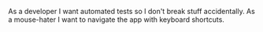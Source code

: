 As a developer I want automated tests so I don't break stuff accidentally.
As a mouse-hater I want to navigate the app with keyboard shortcuts.
